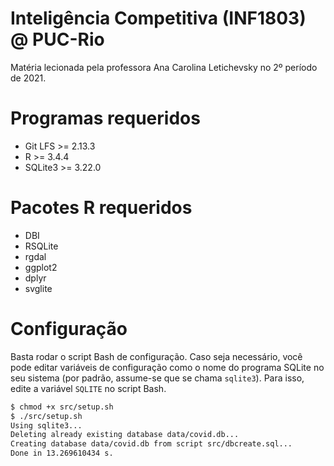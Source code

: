 # Inteligência Competitiva (INF1803) @ PUC-Rio

Matéria lecionada pela professora Ana Carolina Letichevsky no 2º período de 2021.

# Programas requeridos

* Git LFS >= 2.13.3
* R >= 3.4.4
* SQLite3 >= 3.22.0

# Pacotes R requeridos

* DBI
* RSQLite
* rgdal
* ggplot2
* dplyr
* svglite

# Configuração

Basta rodar o script Bash de configuração. Caso seja necessário, você pode editar variáveis de configuração como o nome do programa SQLite no seu sistema (por padrão, assume-se que se chama `sqlite3`). Para isso, edite a variável `SQLITE` no script Bash.

```sh
$ chmod +x src/setup.sh
$ ./src/setup.sh
Using sqlite3...
Deleting already existing database data/covid.db...
Creating database data/covid.db from script src/dbcreate.sql...
Done in 13.269610434 s.
```
